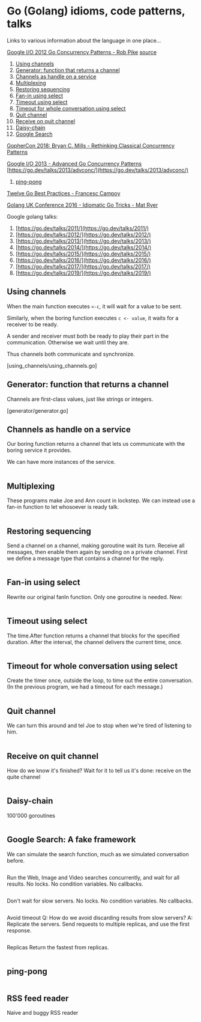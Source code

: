 # Go (Golang) idioms, code patterns, talks
Links to various information about the language in one place...

[Google I/O 2012 Go Concurrency Patterns - Rob Pike](https://www.youtube.com/watch?v=f6kdp27TYZs)
[source](https://go.dev/talks/2012/concurrency/support/)
1. [Using channels](#using_channels)
1. [Generator: function that returns a channel](#generator)
1. [Channels as handle on a service](#handle_on_a_service)
1. [Multiplexing](#multiplexing)
1. [Restoring sequencing](#sequencing)
1. [Fan-in using select](#fanin_select)
1. [Timeout using select](#timeout_select)
1. [Timeout for whole conversation using select](#timeout_whole_select)
1. [Quit channel](#quit_channel)
1. [Receive on quit channel](#receive_on_quit_channel)
1. [Daisy-chain](#daisy_chain)
1. [Google Search](#google_search)

[GopherCon 2018: Bryan C. Mills - Rethinking Classical Concurrency Patterns](https://www.youtube.com/watch?v=5zXAHh5tJqQ)

[Google I/O 2013 - Advanced Go Concurrency Patterns](https://www.youtube.com/watch?v=QDDwwePbDtw)
[https://go.dev/talks/2013/advconc/](https://go.dev/talks/2013/advconc/)
1. [ping-pong](#ping_pong)


[Twelve Go Best Practices - Francesc Campoy](https://www.youtube.com/watch?v=8D3Vmm1BGoY)

[Golang UK Conference 2016 - Idiomatic Go Tricks - Mat Ryer](https://www.youtube.com/watch?v=yeetIgNeIkc)


Google golang talks:
1. [https://go.dev/talks/2011/](https://go.dev/talks/2011/)
1. [https://go.dev/talks/2012/](https://go.dev/talks/2012/)
1. [https://go.dev/talks/2013/](https://go.dev/talks/2013/)
1. [https://go.dev/talks/2014/](https://go.dev/talks/2014/)
1. [https://go.dev/talks/2015/](https://go.dev/talks/2015/)
1. [https://go.dev/talks/2016/](https://go.dev/talks/2016/)
1. [https://go.dev/talks/2017/](https://go.dev/talks/2017/)
1. [https://go.dev/talks/2019/](https://go.dev/talks/2019/)



## Using channels

When the main function executes `<-c`, it will wait for a value to be sent.

Similarly, when the boring function executes `c <- value`, it waits for a
receiver to be ready.

A sender and receiver must both be ready to play their part in the communication.
Otherwise we wait until they are.

Thus channels both communicate and synchronize.

[using_channels/using_channels.go]


## Generator: function that returns a channel

Channels are first-class values, just like strings or integers.

[generator/generator.go]


## Channels as handle on a service
Our boring function returns a channel that lets us communicate with the boring service it provides.

We can have more instances of the service.

```go:hanle_on_a_service/hanle_on_a_service.go
```


## Multiplexing
These programs make Joe and Ann count in lockstep.
We can instead use a fan-in function to let whosoever is ready talk.
```go:multiplexing/multiplexing.go

```


## Restoring sequencing
Send a channel on a channel, making goroutine wait its turn.
Receive all messages, then enable them again by sending on a private channel.
First we define a message type that contains a channel for the reply.
```go:sequencing/sequencing.go

```


## Fan-in using select
Rewrite our original fanIn function. Only one goroutine is needed. New:
```go:fanin_select/fanin_select.go

```


## Timeout using select
The time.After function returns a channel that blocks for the specified duration.
After the interval, the channel delivers the current time, once.
```go:timeout_select/timeout_select.go

```


## Timeout for whole conversation using select
Create the timer once, outside the loop, to time out the entire conversation.
(In the previous program, we had a timeout for each message.)
```go:timeout_whole_select/timeout_whole_select.go

```


## Quit channel
We can turn this around and tel Joe to stop when we're tired of listening to him.
```go:quit_channel/quit_channel.go

```


## Receive on quit channel
How do we know it's finished? Wait for it to tell us it's done: receive on the quite channel
```receive_on_quit_channel/receive_on_quit_channel.go

```


## Daisy-chain
100'000 goroutines
```daisy_chain/daisy_chain.go

```

## Google Search: A fake framework
We can simulate the search function, much as we simulated conversation before.
```google1.0/google1.0.go
```

Run the Web, Image and Video searches concurrently, and wait for all results.
No locks. No condition variables. No callbacks.
```google2.0/google2.0.go
```

Don't wait for slow servers. No locks. No condition variables. No callbacks.
```google2.1/google2.1.go
```

Avoid timeout
Q: How do we avoid discarding results from slow servers?
A: Replicate the servers. Send requests to multiple replicas, and use the first response.
```google2.2/google2.2.go
```

Replicas
Return the fastest from replicas.
```google3.0/google3.0.go
```

## ping-pong
```ping_pong/ping_pong.go
```

## RSS feed reader
Naive and buggy RSS reader
```rss_feed_reader1/rss_feed_reader1.go
```
